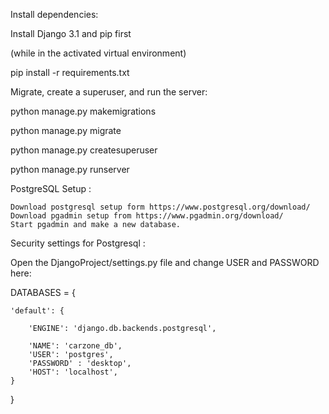 Install dependencies:

Install  Django 3.1 and pip first

(while in the activated virtual environment)

pip install -r requirements.txt


Migrate, create a superuser, and run the server:

python manage.py makemigrations

python manage.py migrate

python manage.py createsuperuser

python manage.py runserver

PostgreSQL Setup : 

    Download postgresql setup form https://www.postgresql.org/download/
    Download pgadmin setup from https://www.pgadmin.org/download/
    Start pgadmin and make a new database.

Security settings for Postgresql : 

Open the DjangoProject/settings.py file and change USER and PASSWORD here:

DATABASES = {

    'default': {

        'ENGINE': 'django.db.backends.postgresql',

        'NAME': 'carzone_db',
        'USER': 'postgres',
        'PASSWORD' : 'desktop',
        'HOST': 'localhost',
    }
}

